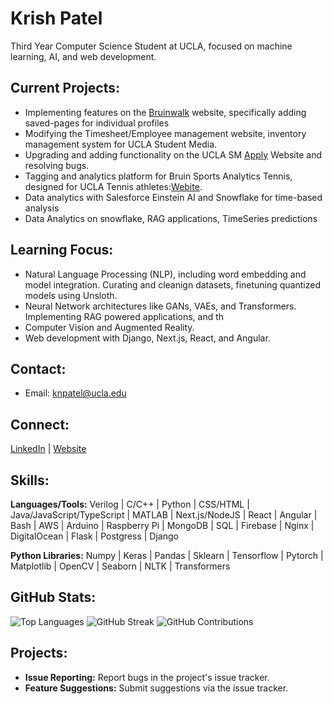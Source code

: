 # Krish Patel
Third Year Computer Science Student at UCLA, focused on machine learning, AI, and web development.

## Current Projects:
- Implementing features on the [Bruinwalk](http://bruinwalk.com/) website, specifically adding saved-pages for individual profiles
- Modifying the Timesheet/Employee management website, inventory management system for UCLA Student Media.
- Upgrading and adding functionality on the UCLA SM [Apply](https://apply.uclastudentmedia.com/) Website and resolving bugs.
- Tagging and analytics platform for Bruin Sports Analytics Tennis, designed for UCLA Tennis athletes:[Webite](ttps://match-viewing-dashboard.web.app/).
- Data analytics with Salesforce Einstein AI and Snowflake for time-based analysis
- Data Analytics on snowflake, RAG applications, TimeSeries predictions

## Learning Focus:
- Natural Language Processing (NLP), including word embedding and model integration. Curating and cleanign datasets, finetuning quantized models using Unsloth.
- Neural Network architectures like GANs, VAEs, and Transformers. Implementing RAG powered applications, and th
- Computer Vision and Augmented Reality.
- Web development with Django, Next.js, React, and Angular.

## Contact:
- Email: knpatel@ucla.edu

## Connect:
[LinkedIn](https://www.linkedin.com/in/krishpatel2/) | [Website](https://krish1925.github.io/)

## Skills:
**Languages/Tools:** Verilog | C/C++ | Python | CSS/HTML | Java/JavaScript/TypeScript | MATLAB | Next.js/NodeJS | React | Angular | Bash | AWS | Arduino | Raspberry Pi | MongoDB | SQL | Firebase | Nginx | DigitalOcean | Flask | Postgress | Django 

**Python Libraries:** Numpy | Keras | Pandas | Sklearn | Tensorflow | Pytorch | Matplotlib | OpenCV | Seaborn | NLTK | Transformers

## GitHub Stats:
![Top Languages](https://github-readme-stats.vercel.app/api/top-langs/?username=krish1925&layout=compact)
![GitHub Streak](https://github-readme-streak-stats.herokuapp.com/?user=krish1925)
![GitHub Contributions](https://github-readme-stats.vercel.app/api?username=krish1925&show_icons=true)

## Projects:
- **Issue Reporting:** Report bugs in the project's issue tracker.
- **Feature Suggestions:** Submit suggestions via the issue tracker.
